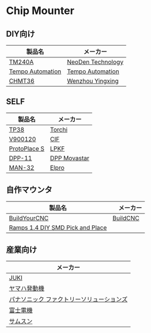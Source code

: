 # Chip Mounter

## DIY向け

| 製品名 | メーカー |
| -- | -- |
| [TM240A](http://www.neodentech.com/bbx/996360-996360.html?id=26798&pid=761183) | [NeoDen Technology](http://www.neodentech.com/) |
| [Tempo Automation](http://tempoautomation.com/) | [Tempo Automation](http://tempoautomation.com/) |
|[CHMT36](http://www.zjyingxing.com/e_products/Desktop-Pick-and-Place-Machine-145.html)|[Wenzhou Yingxing](http://www.zjyingxing.com/)|

## SELF
| 製品名 | メーカー |
| -- | -- |
| [TP38](http://www.tonzh.com/en/product/tonzhTP38.html) | [Torchi](http://www.tonzh.com/en/) |
| [V900120](http://www.cif.fr/en/manual-pick-place-stations/331-station-de-placement-manuel-professionnel-precitec.html) | [CIF](http://www.cif.fr/en/)|
| [ProtoPlace S](http://www.lpkfusa.com/SMTAssembly/protoplace.htm) |[LPKF](http://www.lpkfusa.com/)|
| [DPP-11](http://www.ddmnovastar.com/pick-and-place/manual-systems/mpp-11-pick-and-place-system) | [DPP Movastar](http://www.ddmnovastar.com/) |
| [MAN-32](http://www.smtkit.elpro-ke.sk/doc/MAN_SK.pdf) | [Elpro](http://www.elpro-ke.sk/o_spolocnosti/index.php?lang=en&PHPSESSID=dc6a336a08a26a5144933baf05aa212f) |

## 自作マウンタ

| 製品名 |　メーカー |
| -- | -- |
| [BuildYourCNC](https://www.buildyourcnc.com/item/cnc-machine-redFrog-v1-pick-and-place-machine) | [BuildCNC](https://www.buildyourcnc.com) |
| [Ramps 1.4 DIY SMD Pick and Place](http://www.instructables.com/id/Ramps-14-DIY-SMD-Pick-and-Place/?lang=es) ||

## 産業向け

| メーカー |
| -- |
| [JUKI](http://www.juki.co.jp/smt/index.html)|
| [ヤマハ発動機](http://www.yamaha-motor.co.jp/smt/) |
| [パナソニック ファクトリーソリューションズ](http://www.panasonic.com/jp/company/pfsc.html)|
| [富士電機](http://smt.fuji.co.jp/products/mounter/)|
| [サムスン](http://www.samsung-smt.com/)|




